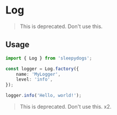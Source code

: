 # Log  

> This is deprecated. Don't use this.

## Usage 

```typescript
import { Log } from 'sleepydogs';

const logger = Log.factory({
    name: 'MyLogger',
    level: 'info',
});

logger.info('Hello, world!');
```

> This is deprecated. Don't use this. x2.
